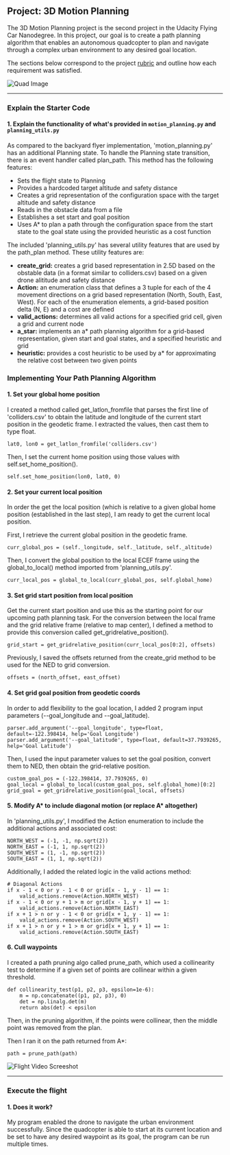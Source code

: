 ## Project: 3D Motion Planning

The 3D Motion Planning project is the second project in the Udacity Flying Car Nanodegree. In this project, our goal is to create a path planning algorithm that enables an autonomous quadcopter to plan and navigate through a complex urban environment to any desired goal location.

The sections below correspond to the project [rubric](https://review.udacity.com/#!/rubrics/1534/view)  and outline how each requirement was satisfied.

![Quad Image](./misc/enroute.png)

---

### Explain the Starter Code

#### 1. Explain the functionality of what's provided in `motion_planning.py` and `planning_utils.py`

As compared to the backyard flyer implementation, 'motion_planning.py' has an additional Planning state. To handle the Planning state transition, there is an event handler called plan_path. This method has the following features:

* Sets the flight state to Planning
* Provides a hardcoded target altitude and safety distance
* Creates a grid representation of the configuration space with the target altitude and safety distance
* Reads in the obstacle data from a file
* Establishes a set start and goal position
* Uses A* to plan a path through the configuration space from the start state to the goal state using the provided heuristic as a cost function

The included 'planning_utils.py' has several utility features that are used by the path_plan method. These utility features are:

* **create_grid:** creates a grid based representation in 2.5D based on the obstable data (in a format similar to colliders.csv) based on a given drone alititude and safety distance
* **Action:** an enumeration class that defines a 3 tuple for each of the 4 movement directions on a grid based representation (North, South, East, West). For each of the enumeration elements, a grid-based position delta (N, E) and a cost are defined
* **valid_actions:** determines all valid actions for a specified grid cell, given a grid and current node
* **a_star:** implements an a* path planning algorithm for a grid-based representation, given start and goal states, and a specified heuristic and grid
* **heuristic:** provides a cost heuristic to be used by a* for approximating the relative cost between two given points

### Implementing Your Path Planning Algorithm

#### 1. Set your global home position

I created a method called get_latlon_fromfile that parses the first line of 'colliders.csv' to obtain the latitude and longitude of the current start position in the geodetic frame. I extracted the values, then cast them to type float. 

```
lat0, lon0 = get_latlon_fromfile('colliders.csv')
```

Then, I set the current home position using those values with self.set_home_position().

```
self.set_home_position(lon0, lat0, 0)
```

#### 2. Set your current local position

In order the get the local position (which is relative to a given global home position (established in the last step), I am ready to get the current local position.

First, I retrieve the current global position in the geodetic frame.

```
curr_global_pos = (self._longitude, self._latitude, self._altitude)
```

Then, I convert the global position to the local ECEF frame using the global_to_local() method imported from 'planning_utils.py'.

```
curr_local_pos = global_to_local(curr_global_pos, self.global_home)
```

#### 3. Set grid start position from local position

Get the current start position and use this as the starting point for our upcoming path planning task. For the conversion between the local frame and the grid relative frame (relative to map center), I defined a method to provide this conversion called get_gridrelative_position().

```
grid_start = get_gridrelative_position(curr_local_pos[0:2], offsets)
```

Previously, I saved the offsets returned from the create_grid method to be used for the NED to grid conversion.

```
offsets = (north_offset, east_offset)
```

#### 4. Set grid goal position from geodetic coords

In order to add flexibility to the goal location, I added 2 program input parameters (--goal_longitude and --goal_latitude).

```
parser.add_argument('--goal_longitude', type=float, default=-122.398414, help='Goal Longitude')
parser.add_argument('--goal_latitude', type=float, default=37.7939265, help='Goal Latitude')
```

Then, I used the input parameter values to set the goal position, convert them to NED, then obtain the grid-relative position.

```
custom_goal_pos = (-122.398414, 37.7939265, 0)
goal_local = global_to_local(custom_goal_pos, self.global_home)[0:2]
grid_goal = get_gridrelative_position(goal_local, offsets)
```

#### 5. Modify A* to include diagonal motion (or replace A* altogether)

In 'planning_utils.py', I modified the Action enumeration to include the additional actions and associated cost:

```
NORTH_WEST = (-1, -1, np.sqrt(2))
NORTH_EAST = (-1, 1, np.sqrt(2))
SOUTH_WEST = (1, -1, np.sqrt(2))
SOUTH_EAST = (1, 1, np.sqrt(2))
````
Additionally, I added the related logic in the valid actions method:

```
# Diagonal Actions
if x - 1 < 0 or y - 1 < 0 or grid[x - 1, y - 1] == 1:
    valid_actions.remove(Action.NORTH_WEST)
if x - 1 < 0 or y + 1 > m or grid[x - 1, y + 1] == 1:
    valid_actions.remove(Action.NORTH_EAST)
if x + 1 > n or y - 1 < 0 or grid[x + 1, y - 1] == 1:
    valid_actions.remove(Action.SOUTH_WEST)  
if x + 1 > n or y + 1 > m or grid[x + 1, y + 1] == 1:
    valid_actions.remove(Action.SOUTH_EAST)   
```

#### 6. Cull waypoints

I created a path pruning algo called prune_path, which used a collinearity test to determine if a given set of points are collinear within a given threshold. 

```
def collinearity_test(p1, p2, p3, epsilon=1e-6):   
    m = np.concatenate((p1, p2, p3), 0)
    det = np.linalg.det(m)
    return abs(det) < epsilon
```

Then, in the pruning algorithm, if the points were collinear, then the middle point was removed from the plan.

Then I ran it on the path returned from A*:

```
path = prune_path(path)
```




![Flight Video Screeshot](./misc/FCND-3D-MotionPlanning-Img2.png)

---

### Execute the flight

#### 1. Does it work?

My program enabled the drone to navigate the urban environment successfully. Since the quadcopter is able to start at its current location and be set to have any desired waypoint as its goal, the program can be run multiple times.
